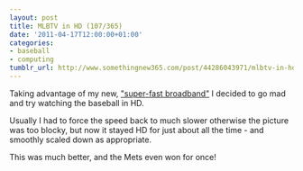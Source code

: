 ```yaml
---
layout: post
title: MLBTV in HD (107/365)
date: '2011-04-17T12:00:00+01:00'
categories:
- baseball
- computing
tumblr_url: http://www.somethingnew365.com/post/44286043971/mlbtv-in-hd-107365
---
```

Taking advantage of my new, ["super-fast broadband"](/home-broadband-speed-improved-x4-84365) I decided to go mad and try watching the baseball in HD. 

Usually I had to force the speed back to much slower otherwise the picture was too blocky, but now it stayed HD for just about all the time - and smoothly scaled down as appropriate.

This was much better, and the Mets even won for once!
